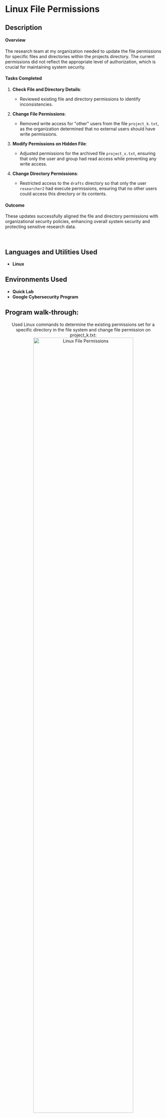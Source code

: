 <h1>Linux File Permissions</h1>

<h2>Description</h2>

#### Overview
The research team at my organization needed to update the file permissions for specific files and directories within the projects directory. The current permissions did not reflect the appropriate level of authorization, which is crucial for maintaining system security.

#### Tasks Completed

1. **Check File and Directory Details**:
   - Reviewed existing file and directory permissions to identify inconsistencies.

2. **Change File Permissions**:
   - Removed write access for "other" users from the file `project_k.txt`, as the organization determined that no external users should have write permissions.

3. **Modify Permissions on Hidden File**:
   - Adjusted permissions for the archived file `project_x.txt`, ensuring that only the user and group had read access while preventing any write access.

4. **Change Directory Permissions**:
   - Restricted access to the `drafts` directory so that only the user `researcher2` had execute permissions, ensuring that no other users could access this directory or its contents.

#### Outcome
These updates successfully aligned the file and directory permissions with organizational security policies, enhancing overall system security and protecting sensitive research data.


<br />


<h2>Languages and Utilities Used</h2>

- <b>Linux</b> 

<h2>Environments Used </h2>

- <b>Quick Lab</b>
- <b>Google Cybersecurity Program</b>

<h2>Program walk-through:</h2>

<p align="center">
Used Linux commands to determine the existing permissions set for a specific directory in the file system and change file permission on project_k.txt:  <br/>
<img src="https://imgur.com/RzUlHlo.png" height="80%" width="80%" alt="Linux File Permissions"/>
<br />
<br />
Used Linux commands to change the permissions on hidden file project_x.txt:  <br/>
<img src="https://imgur.com/4iYFN3N.png" height="80%" width="80%" alt="Linux File Permissions"/>
<br />
<br />
Used Linux commands to change the file directory permissions on project_x.txt:  <br/>
<img src="https://imgur.com/Gz3xQyA.png" height="80%" width="80%" alt="Linux File Permissions"/>
<br />
<br />

  
<!--
 ```diff
- text in red
+ text in green
! text in orange
# text in gray
@@ text in purple (and bold)@@
```
--!>
